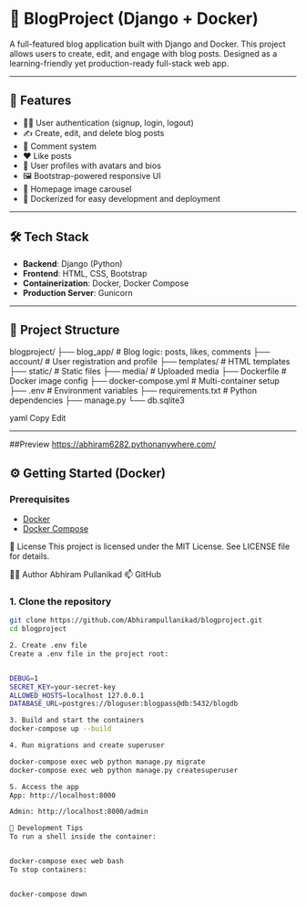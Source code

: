# 📝 BlogProject (Django + Docker)

A full-featured blog application built with Django and Docker. This project allows users to create, edit, and engage with blog posts. Designed as a learning-friendly yet production-ready full-stack web app.

---

## 🚀 Features

- 🧑‍💻 User authentication (signup, login, logout)
- ✍️ Create, edit, and delete blog posts
- 💬 Comment system
- ❤️ Like posts
- 👤 User profiles with avatars and bios
- 🖼️ Bootstrap-powered responsive UI
- 🎠 Homepage image carousel
- 🐳 Dockerized for easy development and deployment

---

## 🛠️ Tech Stack

- **Backend**: Django (Python)
- **Frontend**: HTML, CSS, Bootstrap
- **Containerization**: Docker, Docker Compose
- **Production Server**: Gunicorn

---

## 📂 Project Structure

blogproject/ ├── blog_app/ # Blog logic: posts, likes, comments ├── account/ # User registration and profile ├── templates/ # HTML templates ├── static/ # Static files ├── media/ # Uploaded media ├── Dockerfile # Docker image config ├── docker-compose.yml # Multi-container setup ├── .env # Environment variables ├── requirements.txt # Python dependencies ├── manage.py └── db.sqlite3

yaml
Copy
Edit

---
##Preview
https://abhiram6282.pythonanywhere.com/

## ⚙️ Getting Started (Docker)

### Prerequisites

- [Docker](https://www.docker.com/products/docker-desktop)
- [Docker Compose](https://docs.docker.com/compose/)


📃 License
This project is licensed under the MIT License. See LICENSE file for details.

🙋‍♂️ Author
Abhiram Pullanikad
📫 GitHub



### 1. Clone the repository

```bash
git clone https://github.com/Abhirampullanikad/blogproject.git
cd blogproject

2. Create .env file
Create a .env file in the project root:


DEBUG=1
SECRET_KEY=your-secret-key
ALLOWED_HOSTS=localhost 127.0.0.1
DATABASE_URL=postgres://bloguser:blogpass@db:5432/blogdb

3. Build and start the containers
docker-compose up --build

4. Run migrations and create superuser

docker-compose exec web python manage.py migrate
docker-compose exec web python manage.py createsuperuser

5. Access the app
App: http://localhost:8000

Admin: http://localhost:8000/admin

🧪 Development Tips
To run a shell inside the container:


docker-compose exec web bash
To stop containers:


docker-compose down
